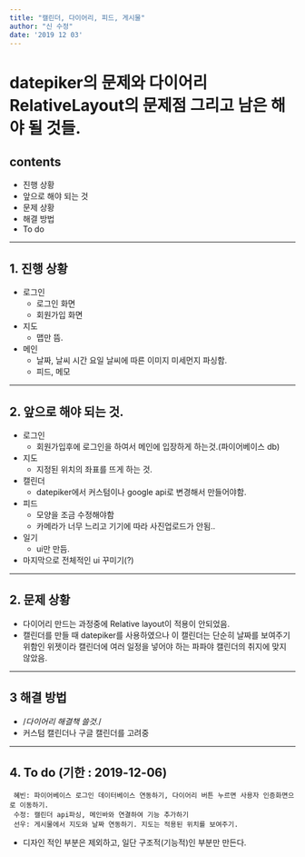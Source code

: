 ```yaml
---
title: "캘린더, 다이어리, 피드, 게시물"
author: "신 수정"
date: '2019 12 03'
---
```


datepiker의 문제와 다이어리 RelativeLayout의 문제점 그리고 남은 해야 될 것들.
=========================

contents
---------------
+ 진행 상황
+ 앞으로 해야 되는 것
+ 문제 상황
+ 해결 방법
+ To do

* * *

## 1. 진행 상황
- 로그인
   - 로그인 화면
   - 회원가입 화면
- 지도
   - 맵만 뜸.
- 메인
   - 날짜, 날씨 시간 요일 날씨에 따른 이미지 미세먼지 파싱함.
   - 피드, 메모

* * *
## 2. 앞으로 해야 되는 것.
- 로그인
  - 회원가입후에 로그인을 하여서 메인에 입장하게 하는것.(파이어베이스 db)
- 지도
  - 지정된 위치의 좌표를 뜨게 하는 것.
- 캘린더
  - datepiker에서 커스텀이나 google api로 변경해서 만들어야함.
- 피드
  - 모양을 조금 수정해야함
  - 카메라가 너무 느리고 기기에 따라 사진업로드가 안됨..
- 일기
  - ui만 만듬.
- 마지막으로 전체적인 ui 꾸미기(?)


* * *
## 2. 문제 상황
- 다이어리 만드는 과정중에 Relative layout이 적용이 안되었음.
- 캘린더를 만들 때 datepiker를 사용하였으나 이 캘린더는 단순히 날짜를 보여주기 위함인 위젯이라 
  캘린더에 여러 일정을 넣어야 하는 파파야 캘린더의 취지에 맞지 않았음. 
* * *

## 3 해결 방법
- /*다이어리 해결책 쓸것.*/
- 커스텀 캘린더나 구글 캘린더를 고려중
* * *

## 4. To do (기한 : 2019-12-06)
     혜빈: 파이어베이스 로그인 데이터베이스 연동하기, 다이어리 버튼 누르면 사용자 인증화면으로 이동하기.
     수정: 캘린더 api파싱, 메인바와 연결하여 기능 추가하기
     선우: 게시물에서 지도와 날짜 연동하기. 지도는 적용된 위치를 보여주기.
     
* 디자인 적인 부분은 제외하고, 일단 구조적(기능적)인 부분만 만든다.
     
